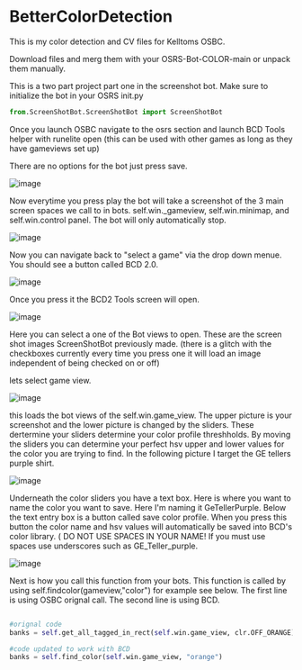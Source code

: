 # BetterColorDetection
This is my color detection and CV files for Kelltoms OSBC.

Download files and merg them with your OSRS-Bot-COLOR-main or unpack them manually. 


This is a two part project part one in the screenshot bot. Make sure to initialize the bot in your OSRS init.py

```python
from.ScreenShotBot.ScreenShotBot import ScreenShotBot
```

Once you launch OSBC navigate to the osrs section and launch BCD Tools helper with runelite open (this can be used with other games as long as they have gameviews set up)

There are no options for the bot just press save. 

![image](https://user-images.githubusercontent.com/125089137/219783499-f3f7fe63-41cd-47b8-af30-adf0b6323438.png)

Now everytime you press play the bot will take a screenshot of the 3 main screen spaces we call to in bots. self.win._gameview, self.win.minimap, and self.win.control panel. The bot will only automatically stop. 

![image](https://user-images.githubusercontent.com/125089137/219784111-ada6f825-3579-49dc-ac20-cc852a0ca12f.png)

Now you can navigate back to "select a game" via the drop down menue. You should see a button called BCD 2.0.

![image](https://user-images.githubusercontent.com/125089137/219784399-4f2be156-be16-417d-afdd-bb7a4dae992b.png)

Once you press it the BCD2 Tools screen will open. 

![image](https://user-images.githubusercontent.com/125089137/219784815-69e890a6-c2a9-48a9-9e21-90bc35a81e1e.png)

Here you can select a one of the Bot views to open. These are the screen shot images ScreenShotBot previously made. (there is a glitch with the checkboxes currently every time you press one it will load an image independent of being checked on or off)

lets select game view. 

![image](https://user-images.githubusercontent.com/125089137/219785175-f989f025-9fe0-419c-93fa-763758cc4bf7.png)

this loads the bot views of the self.win.game_view. The upper picture is your screenshot and the lower picture is changed by the sliders. These dertermine your sliders determine your color profile threshholds. By moving the sliders you can determine your perfect hsv upper and lower values for the color you are trying to find. In the following picture I target the GE tellers purple shirt. 

![image](https://user-images.githubusercontent.com/125089137/219786041-618a0f09-df5f-487b-8a08-ee677d0642ac.png)

Underneath the color sliders you have a text box. Here is where you want to name the color you want to save. Here I'm naming it GeTellerPurple. Below the text entry box is a button called save color profile. When you press this button the color name and hsv values will automatically be saved into BCD's color library. ( DO NOT USE SPACES IN YOUR NAME! If you must use spaces use underscores such as GE_Teller_purple.

![image](https://user-images.githubusercontent.com/125089137/219786906-b6b76671-beac-4dc3-88d8-3cdc502d47e3.png)

Next is how you call this function from your bots. This function is called by using self.findcolor(gameview,"color") for example see below. The first line is using OSBC orignal call. The second line is using BCD. 

```python

#orignal code 
banks = self.get_all_tagged_in_rect(self.win.game_view, clr.OFF_ORANGE)

#code updated to work with BCD
banks = self.find_color(self.win.game_view, "orange")
```

